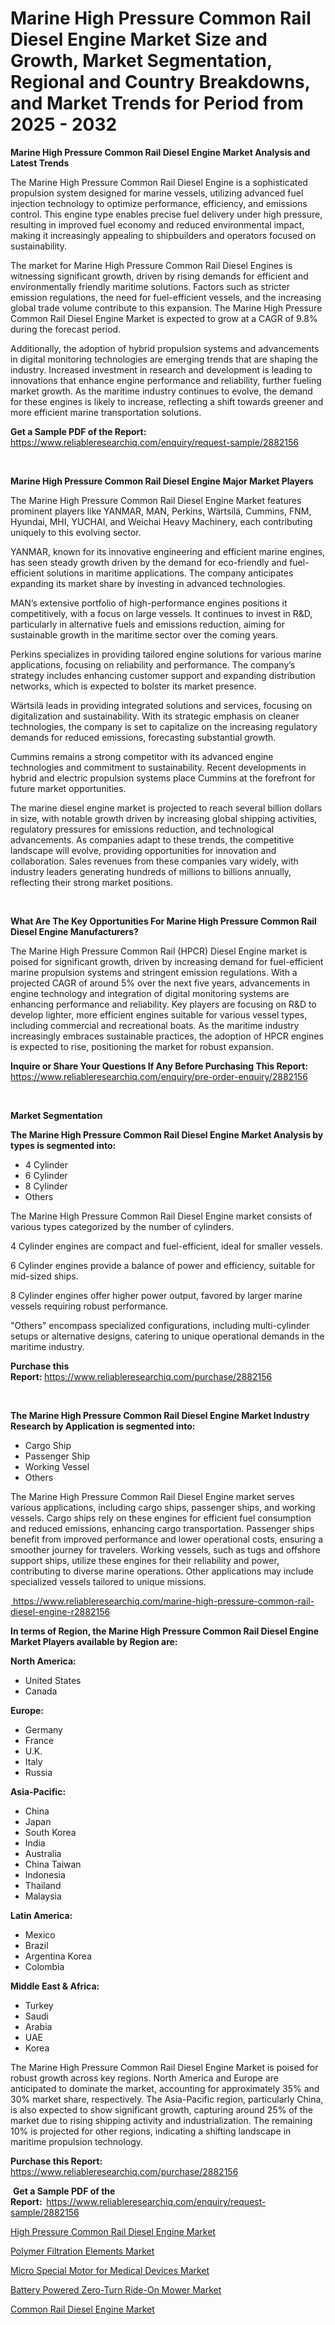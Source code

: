 <p><h1>Marine High Pressure Common Rail Diesel Engine Market Size and Growth, Market Segmentation, Regional and Country Breakdowns, and Market Trends for Period from 2025 -  2032</h1></p><p><strong>Marine High Pressure Common Rail Diesel Engine Market Analysis and Latest Trends</strong></p>
<p><p>The Marine High Pressure Common Rail Diesel Engine is a sophisticated propulsion system designed for marine vessels, utilizing advanced fuel injection technology to optimize performance, efficiency, and emissions control. This engine type enables precise fuel delivery under high pressure, resulting in improved fuel economy and reduced environmental impact, making it increasingly appealing to shipbuilders and operators focused on sustainability.</p><p>The market for Marine High Pressure Common Rail Diesel Engines is witnessing significant growth, driven by rising demands for efficient and environmentally friendly maritime solutions. Factors such as stricter emission regulations, the need for fuel-efficient vessels, and the increasing global trade volume contribute to this expansion. The Marine High Pressure Common Rail Diesel Engine Market is expected to grow at a CAGR of 9.8% during the forecast period.</p><p>Additionally, the adoption of hybrid propulsion systems and advancements in digital monitoring technologies are emerging trends that are shaping the industry. Increased investment in research and development is leading to innovations that enhance engine performance and reliability, further fueling market growth. As the maritime industry continues to evolve, the demand for these engines is likely to increase, reflecting a shift towards greener and more efficient marine transportation solutions.</p></p>
<p><strong>Get a Sample PDF of the Report:&nbsp;</strong> <a href="https://www.reliableresearchiq.com/enquiry/request-sample/2882156?utm_campaign=123&utm_medium=2&utm_source=Github&utm_content=ia&utm_term=13032025&utm_id=marine-high-pressure-common-rail-diesel-engine">https://www.reliableresearchiq.com/enquiry/request-sample/2882156</a></p>
<p>&nbsp;</p>
<p><strong>Marine High Pressure Common Rail Diesel Engine Major Market Players</strong></p>
<p><p>The Marine High Pressure Common Rail Diesel Engine Market features prominent players like YANMAR, MAN, Perkins, Wärtsilä, Cummins, FNM, Hyundai, MHI, YUCHAI, and Weichai Heavy Machinery, each contributing uniquely to this evolving sector.</p><p>YANMAR, known for its innovative engineering and efficient marine engines, has seen steady growth driven by the demand for eco-friendly and fuel-efficient solutions in maritime applications. The company anticipates expanding its market share by investing in advanced technologies.</p><p>MAN’s extensive portfolio of high-performance engines positions it competitively, with a focus on large vessels. It continues to invest in R&D, particularly in alternative fuels and emissions reduction, aiming for sustainable growth in the maritime sector over the coming years.</p><p>Perkins specializes in providing tailored engine solutions for various marine applications, focusing on reliability and performance. The company’s strategy includes enhancing customer support and expanding distribution networks, which is expected to bolster its market presence.</p><p>Wärtsilä leads in providing integrated solutions and services, focusing on digitalization and sustainability. With its strategic emphasis on cleaner technologies, the company is set to capitalize on the increasing regulatory demands for reduced emissions, forecasting substantial growth.</p><p>Cummins remains a strong competitor with its advanced engine technologies and commitment to sustainability. Recent developments in hybrid and electric propulsion systems place Cummins at the forefront for future market opportunities.</p><p>The marine diesel engine market is projected to reach several billion dollars in size, with notable growth driven by increasing global shipping activities, regulatory pressures for emissions reduction, and technological advancements. As companies adapt to these trends, the competitive landscape will evolve, providing opportunities for innovation and collaboration. Sales revenues from these companies vary widely, with industry leaders generating hundreds of millions to billions annually, reflecting their strong market positions.</p></p>
<p>&nbsp;</p>
<p><strong>What Are The Key Opportunities For Marine High Pressure Common Rail Diesel Engine Manufacturers?</strong></p>
<p><p>The Marine High Pressure Common Rail (HPCR) Diesel Engine market is poised for significant growth, driven by increasing demand for fuel-efficient marine propulsion systems and stringent emission regulations. With a projected CAGR of around 5% over the next five years, advancements in engine technology and integration of digital monitoring systems are enhancing performance and reliability. Key players are focusing on R&D to develop lighter, more efficient engines suitable for various vessel types, including commercial and recreational boats. As the maritime industry increasingly embraces sustainable practices, the adoption of HPCR engines is expected to rise, positioning the market for robust expansion.</p></p>
<p><strong>Inquire or Share Your Questions If Any Before Purchasing This Report:</strong> <a href="https://www.reliableresearchiq.com/enquiry/pre-order-enquiry/2882156?utm_campaign=123&utm_medium=2&utm_source=Github&utm_content=ia&utm_term=13032025&utm_id=marine-high-pressure-common-rail-diesel-engine">https://www.reliableresearchiq.com/enquiry/pre-order-enquiry/2882156</a></p>
<p>&nbsp;</p>
<p><strong>Market Segmentation</strong></p>
<p><strong>The Marine High Pressure Common Rail Diesel Engine Market Analysis by types is segmented into:</strong></p>
<p><ul><li>4 Cylinder</li><li>6 Cylinder</li><li>8 Cylinder</li><li>Others</li></ul></p>
<p><p>The Marine High Pressure Common Rail Diesel Engine market consists of various types categorized by the number of cylinders. </p><p>4 Cylinder engines are compact and fuel-efficient, ideal for smaller vessels. </p><p>6 Cylinder engines provide a balance of power and efficiency, suitable for mid-sized ships. </p><p>8 Cylinder engines offer higher power output, favored by larger marine vessels requiring robust performance. </p><p>"Others" encompass specialized configurations, including multi-cylinder setups or alternative designs, catering to unique operational demands in the maritime industry.</p></p>
<p><strong>Purchase this Report:&nbsp;</strong><a href="https://www.reliableresearchiq.com/purchase/2882156?utm_campaign=123&utm_medium=2&utm_source=Github&utm_content=ia&utm_term=13032025&utm_id=marine-high-pressure-common-rail-diesel-engine">https://www.reliableresearchiq.com/purchase/2882156</a></p>
<p>&nbsp;</p>
<p><strong>The Marine High Pressure Common Rail Diesel Engine Market Industry Research by Application is segmented into:</strong></p>
<p><ul><li>Cargo Ship</li><li>Passenger Ship</li><li>Working Vessel</li><li>Others</li></ul></p>
<p><p>The Marine High Pressure Common Rail Diesel Engine market serves various applications, including cargo ships, passenger ships, and working vessels. Cargo ships rely on these engines for efficient fuel consumption and reduced emissions, enhancing cargo transportation. Passenger ships benefit from improved performance and lower operational costs, ensuring a smoother journey for travelers. Working vessels, such as tugs and offshore support ships, utilize these engines for their reliability and power, contributing to diverse marine operations. Other applications may include specialized vessels tailored to unique missions.</p></p>
<p><a href="https://www.reliableresearchiq.com/marine-high-pressure-common-rail-diesel-engine-r2882156?utm_campaign=123&utm_medium=2&utm_source=Github&utm_content=ia&utm_term=13032025&utm_id=marine-high-pressure-common-rail-diesel-engine">&nbsp;https://www.reliableresearchiq.com/marine-high-pressure-common-rail-diesel-engine-r2882156</a></p>
<p><strong>In terms of Region, the Marine High Pressure Common Rail Diesel Engine Market Players available by Region are:</strong></p>
<p>
    <p> <strong> North America: </strong>
        <ul>
            <li>United States</li>
            <li>Canada</li>
        </ul>
        </p> 
    <p> <strong> Europe: </strong>
        <ul>
            <li>Germany</li>
            <li>France</li>
            <li>U.K.</li>
            <li>Italy</li>
            <li>Russia</li>
        </ul>
        </p> 
    <p> <strong> Asia-Pacific: </strong>
        <ul>
            <li>China</li>
            <li>Japan</li>
            <li>South Korea</li>
            <li>India</li>
            <li>Australia</li>
            <li>China Taiwan</li>
            <li>Indonesia</li>
            <li>Thailand</li>
            <li>Malaysia</li>
        </ul>
        </p> 
    <p> <strong> Latin America: </strong>
        <ul>
            <li>Mexico</li>
            <li>Brazil</li>
            <li>Argentina Korea</li>
            <li>Colombia</li>
        </ul>
        </p> 
    <p> <strong> Middle East & Africa: </strong>
        <ul>
            <li>Turkey</li>
            <li>Saudi</li>
            <li>Arabia</li>
            <li>UAE</li>
            <li>Korea</li>
        </ul>
    </p>
    </p>
<p><p>The Marine High Pressure Common Rail Diesel Engine Market is poised for robust growth across key regions. North America and Europe are anticipated to dominate the market, accounting for approximately 35% and 30% market share, respectively. The Asia-Pacific region, particularly China, is also expected to show significant growth, capturing around 25% of the market due to rising shipping activity and industrialization. The remaining 10% is projected for other regions, indicating a shifting landscape in maritime propulsion technology.</p></p>
<p><strong>Purchase this Report: </strong><a href="https://www.reliableresearchiq.com/purchase/2882156?utm_campaign=123&utm_medium=2&utm_source=Github&utm_content=ia&utm_term=13032025&utm_id=marine-high-pressure-common-rail-diesel-engine">https://www.reliableresearchiq.com/purchase/2882156</a></p>
<p>&nbsp;<strong>Get a Sample PDF of the Report:&nbsp;&nbsp;</strong><a href="https://www.reliableresearchiq.com/enquiry/request-sample/2882156?utm_campaign=123&utm_medium=2&utm_source=Github&utm_content=ia&utm_term=13032025&utm_id=marine-high-pressure-common-rail-diesel-engine">https://www.reliableresearchiq.com/enquiry/request-sample/2882156</a></p>
<p><strong></strong></p>
<p><p><a href="https://github.com/drevertevell/Market-Research-Report-List-1/blob/main/high-pressure-common-rail-diesel-engine-market.md?utm_campaign=123&utm_medium=2&utm_source=Github&utm_content=ia&utm_term=13032025&utm_id=marine-high-pressure-common-rail-diesel-engine">High Pressure Common Rail Diesel Engine Market</a></p><p><a href="https://github.com/kabotcaddoub/Market-Research-Report-List-1/blob/main/polymer-filtration-elements-market.md?utm_campaign=123&utm_medium=2&utm_source=Github&utm_content=ia&utm_term=13032025&utm_id=marine-high-pressure-common-rail-diesel-engine">Polymer Filtration Elements Market</a></p><p><a href="https://github.com/duskodazzi34/Market-Research-Report-List-1/blob/main/micro-special-motor-for-medical-devices-market.md?utm_campaign=123&utm_medium=2&utm_source=Github&utm_content=ia&utm_term=13032025&utm_id=marine-high-pressure-common-rail-diesel-engine">Micro Special Motor for Medical Devices Market</a></p><p><a href="https://github.com/elhibacajka/Market-Research-Report-List-1/blob/main/battery-powered-zero-turn-ride-on-mower-market.md?utm_campaign=123&utm_medium=2&utm_source=Github&utm_content=ia&utm_term=13032025&utm_id=marine-high-pressure-common-rail-diesel-engine">Battery Powered Zero-Turn Ride-On Mower Market</a></p><p><a href="https://github.com/forttgoddym7/Market-Research-Report-List-1/blob/main/common-rail-diesel-engine-market.md?utm_campaign=123&utm_medium=2&utm_source=Github&utm_content=ia&utm_term=13032025&utm_id=marine-high-pressure-common-rail-diesel-engine">Common Rail Diesel Engine Market</a></p></p>